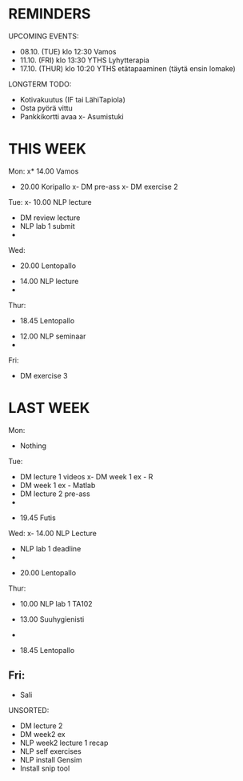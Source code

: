 
# REMINDERS

UPCOMING EVENTS:
- 08.10. (TUE) klo 12:30 Vamos
- 11.10. (FRI) klo 13:30 YTHS Lyhytterapia
- 17.10. (THUR) klo 10:20 YTHS etätapaaminen (täytä ensin lomake)

LONGTERM TODO:
- Kotivakuutus (IF tai LähiTapiola)
- Osta pyörä vittu
- Pankkikortti avaa
x- Asumistuki


# THIS WEEK

Mon:
x* 14.00 Vamos
* 20.00 Koripallo
x- DM pre-ass
x- DM exercise 2

Tue:
x- 10.00 NLP lecture
- DM review lecture
- NLP lab 1 submit
- 

Wed:
* 20.00 Lentopallo
- 14.00 NLP lecture
- 

Thur:
* 18.45 Lentopallo
- 12.00 NLP seminaar
- 

Fri:
- DM exercise 3


# LAST WEEK

Mon:
- Nothing

Tue:
- DM lecture 1 videos
x- DM week 1 ex - R
- DM week 1 ex - Matlab
- DM lecture 2 pre-ass
- 
* 19.45 Futis

Wed:
x- 14.00 NLP Lecture
- NLP lab 1 deadline
- 
* 20.00 Lentopallo

Thur:
- 10.00 NLP lab 1 TA102
* 13.00 Suuhygienisti
- 
* 18.45 Lentopallo

Fri:
- 
* Sali


UNSORTED:
- DM lecture 2
- DM week2 ex
- NLP week2 lecture 1 recap
- NLP self exercises
- NLP install Gensim
- Install snip tool



















